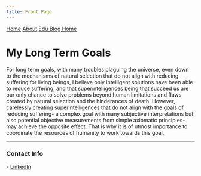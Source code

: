 ```yaml
---
title: Front Page
---
```


<head>
    <script src="https://polyfill.io/v3/polyfill.min.js?features=es6"></script>
    <script id="MathJax-script" async src="https://cdn.jsdelivr.net/npm/mathjax@3/es5/tex-mml-chtml.js"></script>
    <link rel="stylesheet" href="index.css">
</head>

<div class="topnav">
  <a href="index.html">Home</a>
  <a class="active" href="about.html">About</a>
  <a href="eduBlogHome.html">Edu Blog Home</a>
</div>

<p align="center"><h1><b>My Long Term Goals</b></h1></p>

For long term goals, with many troubles plaguing the universe, even down to the mechanisms of natural selection that do not align with reducing suffering for living beings, I believe only intelligent solutions have been able to reduce suffering, and that superintelligences being that succeed us are our only chance to solve problems beyond human limitations and flaws created by natural selection and the hinderances of death. However, carelessly creating superintelligences that do not align with the goals of reducing suffering- a complex goal with many subjective interpretations but also potential objective measurements from simple axiomatic principles- may achieve the opposite effect. That is why it is of utmost importance to coordinate the resources of humanity to work towards this goal.

---

<p align="center"><h3><b>Contact Info</b></h3></p>
- <a href="https://linkedin.com/in/mikelan17">LinkedIn</a>